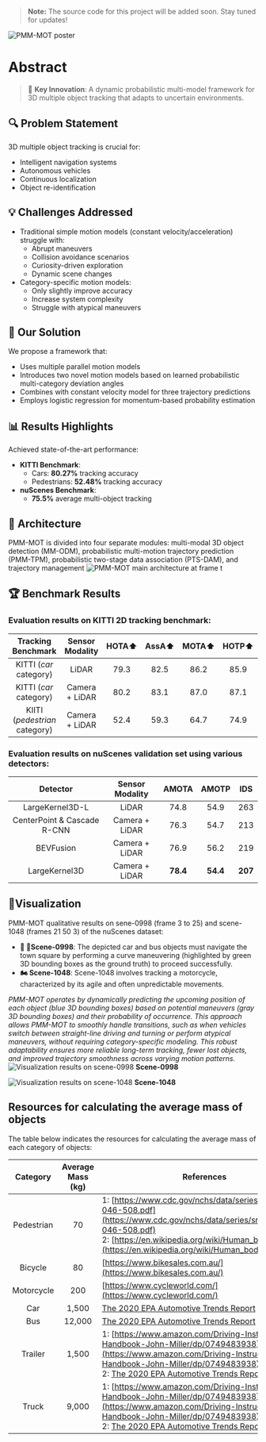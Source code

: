 > **Note:** The source code for this project will be added soon. Stay tuned for updates!

![PMM-MOT poster](images/PMM-MOT-Poster.png)

# Abstract

> 🎯 **Key Innovation**: A dynamic probabilistic multi-model framework for 3D multiple object tracking that adapts to uncertain environments.

## 🔍 Problem Statement
3D multiple object tracking is crucial for:
- Intelligent navigation systems
- Autonomous vehicles
- Continuous localization
- Object re-identification

## 💡 Challenges Addressed
- Traditional simple motion models (constant velocity/acceleration) struggle with:
  - Abrupt maneuvers
  - Collision avoidance scenarios
  - Curiosity-driven exploration
  - Dynamic scene changes
- Category-specific motion models:
  - Only slightly improve accuracy
  - Increase system complexity
  - Struggle with atypical maneuvers

## 🚀 Our Solution
We propose a framework that:
- Uses multiple parallel motion models
- Introduces two novel motion models based on learned probabilistic multi-category deviation angles
- Combines with constant velocity model for three trajectory predictions
- Employs logistic regression for momentum-based probability estimation

## 📊 Results Highlights
Achieved state-of-the-art performance:
- **KITTI Benchmark**:
  - Cars: **80.27%** tracking accuracy
  - Pedestrians: **52.48%** tracking accuracy
- **nuScenes Benchmark**:
  - **75.5%** average multi-object tracking

## 📑 Architecture
PMM-MOT is divided into four separate modules: multi-modal 3D object detection (MM-ODM), probabilistic multi-motion trajectory prediction (PMM-TPM), probabilistic two-stage data association (PTS-DAM), and trajectory management
![PMM-MOT main architecture at frame t](images/PMM-MOT-Architecture.png)

## 🏆 Benchmark Results
### Evaluation results on KITTI 2D tracking benchmark:
| Tracking Benchmark            | Sensor Modality   | HOTA⬆️     | AssA⬆️     | MOTA⬆️     | HOTP⬆️     | FN⬇️     | FP⬇️     | IDS⬇️      |
| :---------------------------: | :---------------: | :--------: | :--------: | :--------: | :--------: | :--------: | :--------: | :--------: | 
| KITTI (*car* category)        | LiDAR             | 79.3       | 82.5       | 86.2       | 85.9       | 327        | 3461       | 210        | 
| KITTI (*car* category)        | Camera + LiDAR    | 80.2       | 83.1       | 87.0       | 87.1       | 264        | 3026       | 149        | 
| KIITI (*pedestrian* category) | Camera + LiDAR    | 52.4       | 59.3       | 64.7       | 74.9       | 936        | 6977       | 248        | 

### Evaluation results on nuScenes validation set using various detectors:
| Detector                    | Sensor Modality | AMOTA    | AMOTP    | IDS     |
| :---------------------------: | :---------------: | :--------: | :--------: | ------- |
| LargeKernel3D-L             | LiDAR           | 74.8     | 54.9     | 263     |
| CenterPoint & Cascade R-CNN | Camera + LiDAR  | 76.3     | 54.7     | 213     |
| BEVFusion                   | Camera + LiDAR  | 76.9     | 56.2     | 219     |
| LargeKernel3D               | Camera + LiDAR  | **78.4** | **54.4** | **207** |


## 🎥Visualization 
PMM-MOT qualitative results on sene-0998 (frame 3 to 25) and scene-1048 (frames 21 50 3) of the nuScenes dataset:
- **🚌 🚗Scene-0998**: The depicted car and bus objects must navigate the town square by performing a curve maneuvering (highlighted by green 3D bounding boxes as the ground truth) to proceed successfully. 
- **🏍️ Scene-1048**: Scene-1048 involves tracking a motorcycle, characterized by its agile and often unpredictable movements.

*PMM-MOT operates by dynamically predicting the upcoming position of each object (blue 3D bounding boxes) based on potential maneuvers (gray 3D bounding boxes) and their probability of occurrence. This approach allows PMM-MOT to smoothly handle transitions, such as when vehicles switch between straight-line driving and turning or perform atypical maneuvers, without requiring category-specific modeling. This robust adaptability ensures more reliable long-term tracking, fewer lost objects, and improved trajectory smoothness across varying motion patterns.*
![Visualization results on scene-0998](images/scene-0998.jpg) **Scene-0998**

![Visualization results on scene-1048](images/scene-1048.jpg) **Scene-1048**

## Resources for calculating the average mass of objects
The table below indicates the resources for calculating the average mass of each category of objects:

| Category   | Average Mass (kg)     | References                                                                                                                                                                                                                                                                               |
| :----------: | :-----------------: | ---------------------------------------------------------------------------------------------------------------------------------------------------------------------------------------------------------------------------------------------------------------------------------------- |
| Pedestrian | 70                | 1: [https://www.cdc.gov/nchs/data/series/sr_03/sr03-046-508.pdf](https://www.cdc.gov/nchs/data/series/sr_03/sr03-046-508.pdf)<br>2: [https://en.wikipedia.org/wiki/Human_body_weight](https://en.wikipedia.org/wiki/Human_body_weight)                                                   |
| Bicycle    | 80                | [https://www.bikesales.com.au/](https://www.bikesales.com.au/)                                                                                                                                                                                                                           |
| Motorcycle | 200               | [https://www.cycleworld.com/](https://www.cycleworld.com/)                                                                                                                                                                                                                               |
| Car        | 1,500             | [The 2020 EPA Automotive Trends Report](https://www.epa.gov/sites/default/files/2021-01/documents/420r21003.pdf)                                                                                                                                                                         |
| Bus        | 12,000            | [The 2020 EPA Automotive Trends Report](https://www.epa.gov/sites/default/files/2021-01/documents/420r21003.pdf)                                                                                                                                                                         |
| Trailer    | 1,500             | 1: [https://www.amazon.com/Driving-Instructors-Handbook-John-Miller/dp/0749483938](https://www.amazon.com/Driving-Instructors-Handbook-John-Miller/dp/0749483938)<br>2: [The 2020 EPA Automotive Trends Report](https://www.epa.gov/sites/default/files/2021-01/documents/420r21003.pdf) |
| Truck      | 9,000             | 1: [https://www.amazon.com/Driving-Instructors-Handbook-John-Miller/dp/0749483938](https://www.amazon.com/Driving-Instructors-Handbook-John-Miller/dp/0749483938)<br>2: [The 2020 EPA Automotive Trends Report](https://www.epa.gov/sites/default/files/2021-01/documents/420r21003.pdf) |
